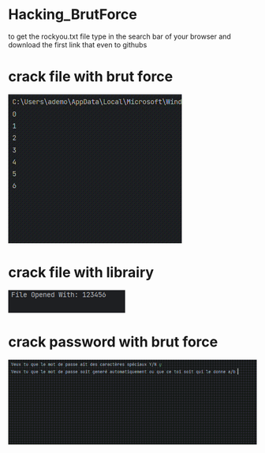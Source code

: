 # Hacking_BrutForce

to get the rockyou.txt file 
type in the search bar of your browser and download the first link that even to githubs


# crack file with brut force
![Brut Force crack file PArt](https://github.com/Alexous1/Hacking_BrutForce/blob/main/readme_img/brut_force.gif)

# crack file with librairy
![Librairy crack file PArt](https://github.com/Alexous1/Hacking_BrutForce/blob/main/readme_img/librairy_file.png)

# crack password with brut force
![Crack Password PArt](https://github.com/Alexous1/Hacking_BrutForce/blob/main/readme_img/brut_force1.gif)
